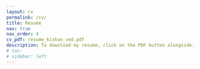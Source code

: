 ```yaml
---
layout: cv
permalink: /cv/
title: Resume
nav: true
nav_order: 4
cv_pdf: resume_kishan_ved.pdf
description: To download my resume, click on the PDF button alongside.
# toc:
# sidebar: left
---
```

